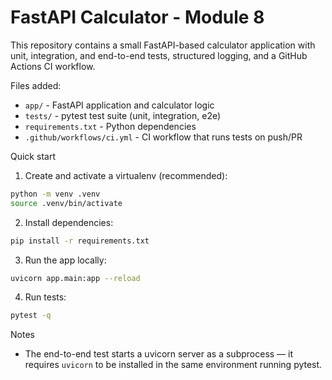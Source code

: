 # FastAPI Calculator - Module 8

This repository contains a small FastAPI-based calculator application with unit, integration, and end-to-end tests, structured logging, and a GitHub Actions CI workflow.

Files added:
- `app/` - FastAPI application and calculator logic
- `tests/` - pytest test suite (unit, integration, e2e)
- `requirements.txt` - Python dependencies
- `.github/workflows/ci.yml` - CI workflow that runs tests on push/PR

Quick start

1. Create and activate a virtualenv (recommended):

```bash
python -m venv .venv
source .venv/bin/activate
```

2. Install dependencies:

```bash
pip install -r requirements.txt
```

3. Run the app locally:

```bash
uvicorn app.main:app --reload
```

4. Run tests:

```bash
pytest -q
```

Notes

- The end-to-end test starts a uvicorn server as a subprocess — it requires `uvicorn` to be installed in the same environment running pytest.
